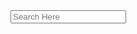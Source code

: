 <!DOCTYPE html>
<html>
<head>
    <link rel="stylesheet" href="css/style.css">
</head>
<body>

<div id="box">
    <div id="searchbox">
        <input id="search" placeholder="Search Here">
    </div>
</div>
<div class="card">
    <div class="boximage"></div>
    <div class="container">
    </div>
</div>

<script src="js/jquery.min.js"></script>
<script src="js/java.js"></script>


</body>
</html>
